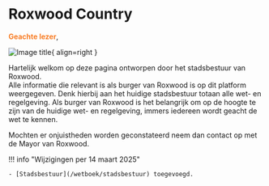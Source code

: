 # Roxwood Country 

<span style="color: #f87c24;">__Geachte lezer__</span>,

![Image title](https://i.imgur.com/KXtU9CX.png){ align=right }

Hartelijk welkom op deze pagina ontworpen door het stadsbestuur van Roxwood. <br />
Alle informatie die relevant is als burger van Roxwood is op dit platform weergegeven.
Denk hierbij aan het huidige stadsbestuur totaan alle wet- en regelgeving.
Als burger van Roxwood is het belangrijk om op de hoogte te zijn van de huidige wet- en regelgeving, immers iedereen wordt geacht de wet te kennen. 

Mochten er onjuistheden worden geconstateerd neem dan contact op met de Mayor van Roxwood.

!!! info "Wijzigingen per 14 maart 2025"

    - [Stadsbestuur](/wetboek/stadsbestuur) toegevoegd.
